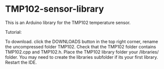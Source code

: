 # TMP102-sensor-library
This is an Arduino library for the TMP102 temperature sensor.

Tutorial: 

To download. click the DOWNLOADS button in the top right corner, rename the uncompressed folder TMP102. Check that the TMP102 folder contains TMP102.cpp and TMP102.h. Place the TMP102 library folder your /libraries/ folder. You may need to create the libraries subfolder if its your first library. Restart the IDE.
